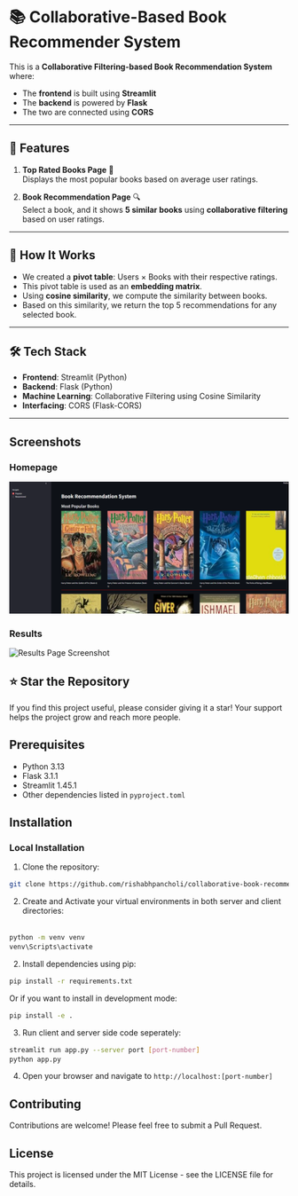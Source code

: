 # 📚 Collaborative-Based Book Recommender System

This is a **Collaborative Filtering-based Book Recommendation System** where:

- The **frontend** is built using **Streamlit**
- The **backend** is powered by **Flask**
- The two are connected using **CORS**

---

## 🚀 Features

1. **Top Rated Books Page** 📖  
   Displays the most popular books based on average user ratings.

2. **Book Recommendation Page** 🔍  
   Select a book, and it shows **5 similar books** using **collaborative filtering** based on user ratings.

---

## 🧠 How It Works

- We created a **pivot table**: Users × Books with their respective ratings.
- This pivot table is used as an **embedding matrix**.
- Using **cosine similarity**, we compute the similarity between books.
- Based on this similarity, we return the top 5 recommendations for any selected book.

---

## 🛠️ Tech Stack

- **Frontend**: Streamlit (Python)
- **Backend**: Flask (Python)
- **Machine Learning**: Collaborative Filtering using Cosine Similarity
- **Interfacing**: CORS (Flask-CORS)

---

## Screenshots

### Homepage

![Homepage Screenshot](screenshots/popular.png)

### Results

![Results Page Screenshot](screenshots/recommendations.png)

## ⭐ Star the Repository

If you find this project useful, please consider giving it a star! Your support helps the project grow and reach more people.

## Prerequisites

- Python 3.13
- Flask 3.1.1
- Streamlit 1.45.1
- Other dependencies listed in `pyproject.toml`

## Installation

### Local Installation

1. Clone the repository:

```bash
git clone https://github.com/rishabhpancholi/collaborative-book-recommender.git

```

2. Create and Activate your virtual environments in both server and client directories:

```bash

python -m venv venv
venv\Scripts\activate

```

2. Install dependencies using pip:

```bash
pip install -r requirements.txt
```

Or if you want to install in development mode:

```bash
pip install -e .

```

3. Run client and server side code seperately:

```bash
streamlit run app.py --server port [port-number]
python app.py

```

4. Open your browser and navigate to `http://localhost:[port-number]`

## Contributing

Contributions are welcome! Please feel free to submit a Pull Request.

## License

This project is licensed under the MIT License - see the LICENSE file for details.
